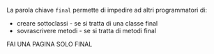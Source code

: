 La parola chiave `final` permette di impedire ad altri programmatori di:
- creare sottoclassi - se si tratta di una classe final
- sovrascrivere metodi - se si tratta di metodi final

FAI UNA PAGINA SOLO FINAL